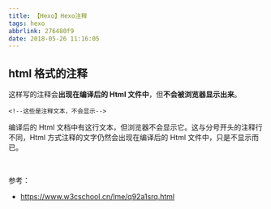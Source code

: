 ```yaml
---
title: 【Hexo】Hexo注释
tags: hexo
abbrlink: 276480f9
date: 2018-05-26 11:16:05
---
```




## html 格式的注释
<!-- 虽然也可以使用 Html 的注释，但不建议使用——因为会让 Markdown 显得很凌乱。 -->
这样写的注释会**出现在编译后的 Html 文件中**，但**不会被浏览器显示出来**。

```
<!--这些是注释文本，不会显示-->
```
<!--这些是注释文本，不会显示-->

编译后的 Html 文档中有这行文本，但浏览器不会显示它。这与分号开头的注释行不同，Html 方式注释的文字仍然会出现在编译后的 Html 文件中，只是不显示而已。


<br>


参考：
* https://www.w3cschool.cn/lme/q92a1srq.html

<!--more-->
